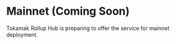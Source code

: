 # Mainnet (Coming Soon)

Tokamak Rollup Hub is preparing to offer the service for mainnet deployment.
